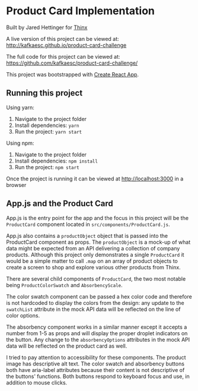 # Product Card Implementation

Built by Jared Hettinger for [Thinx](https://www.thinx.com/)

A live version of this project can be viewed at: http://kafkaesc.github.io/product-card-challenge

The full code for this project can be viewed at: https://github.com/kafkaesc/product-card-challenge/

This project was bootstrapped with [Create React App](https://github.com/facebook/create-react-app).

## Running this project

Using yarn:

1. Navigate to the project folder
1. Install dependencies: `yarn`
1. Run the project: `yarn start`

Using npm:

1. Navigate to the project folder
1. Install dependencies: `npm install`
1. Run the project: `npm start`

Once the project is running it can be viewed at [http://localhost:3000](http://localhost:3000) in a browser

## App.js and the Product Card

App.js is the entry point for the app and the focus in this project will be the `ProductCard` component located in `src/components/ProductCard.js`.

App.js also contains a `productObject` object that is passed into the ProductCard component as props. The `productObject` is a mock-up of what data might be expected from an API delivering a collection of company products. Although this project only demonstrates a single `ProductCard` it would be a simple matter to call `.map` on an array of product objects to create a screen to shop and explore various other products from Thinx.

There are several child components of `ProductCard`, the two most notable being `ProductColorSwatch` and `AbsorbencyScale`.

The color swatch component can be passed a hex color code and therefore is not hardcoded to display the colors from the design: any update to the `swatchList` attribute in the mock API data will be reflected on the line of color options.

The absorbency component works in a similar manner except it accepts a number from 1-5 as props and will display the proper droplet indicators on the button. Any change to the `absorbencyOptions` attributes in the mock API data will be reflected on the product card as well.

I tried to pay attention to accessibility for these components. The product image has descriptive alt text. The color swatch and absorbency buttons both have aria-label attributes because their content is not descriptive of the buttons' functions. Both buttons respond to keyboard focus and use, in addition to mouse clicks.

